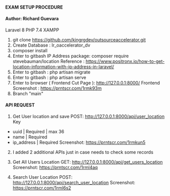 ####  EXAM SETUP PROCEDURE ####
#### Author: Richard Guevara ####


Laravel 8
PHP 7.4
XAMPP

1. git clone https://github.com/kingrgdev/outsourceaccelerator.git
2. Create Database : lr_oaccelerator_dv
3. composer install
4. Enter to gitbash IP Address package: composer require stevebauman/location
Reference : https://www.positronx.io/how-to-get-location-information-with-ip-address-in-laravel/
5. Enter to gitbash : php artisan migrate
6. Enter to gitbash : php artisan serve
7. Enter to browser ( Frontend Cut Page ): http://127.0.0.1:8000/
Frontend Screenshot : https://prntscr.com/1rmk93m
8. Branch "main"

#### API REQUEST ####

1. Get User location and save
POST: http://127.0.0.1:8000/api/user_location
Key
- uuid | Required | max 36
- name | Required
- ip_address | Required
Screenshot: https://prntscr.com/1rmkun5

2. I added 2 additional APIs just in case needs to check some records

3. Get All Users Location
GET: http://127.0.0.1:8000/api/get_users_location
Screenshot: https://prntscr.com/1rml4aq

4. Search User Location
POST: http://127.0.0.1:8000/api/search_user_location
Screenshot: https://prntscr.com/1rml6s2